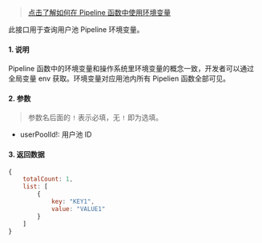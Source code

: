 > [点击了解如何在 Pipeline 函数中使用环境变量](https://docs.authing.cn/authing/extensibility/pipeline/env)

此接口用于查询用户池 Pipeline 环境变量。

#### 1. 说明

Pipeline 函数中的环境变量和操作系统里环境变量的概念一致，开发者可以通过全局变量 env 获取。环境变量对应用池内所有 Pipelien 函数全部可见。

#### 2. 参数

> 参数名后面的 `!` 表示必填，无 `!` 即为选填。

* userPoolId!: 用户池 ID

#### 3. 返回数据

```javascript
{
    totalCount: 1,
    list: [
        {
            key: "KEY1",
            value: "VALUE1"
        }
    ]
}
```
